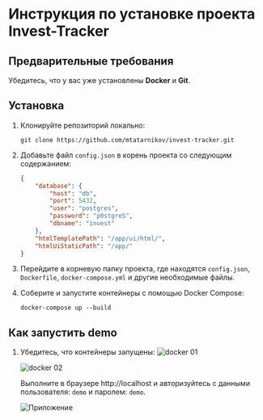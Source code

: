 # Инструкция по установке проекта Invest-Tracker

## Предварительные требования
Убедитесь, что у вас уже установлены **Docker** и **Git**.

## Установка

1. Клонируйте репозиторий локально:
   ```
   git clone https://github.com/mtatarnikov/invest-tracker.git
   ```

2. Добавьте файл `config.json` в корень проекта со следующим содержанием:
   ```json
   {
       "database": {
           "host": "db",
           "port": 5432,
           "user": "postgres",
           "password": "p0stgreS",
           "dbname": "invest"
       },
       "htmlTemplatePath": "/app/ui/html/",
       "htmlUiStaticPath": "/app/"
   }
   ```

3. Перейдите в корневую папку проекта, где находятся `config.json`, `Dockerfile`, `docker-compose.yml` и другие необходимые файлы.

4. Соберите и запустите контейнеры с помощью Docker Compose:
   ```
   docker-compose up --build
   ```

## Как запустить demo

1. Убедитесь, что контейнеры запущены:
   ![docker 01](https://github.com/mtatarnikov/invest-tracker/blob/master/ui/static/img/demo/docker-app-01.png) 
   
   ![docker 02](https://github.com/mtatarnikov/invest-tracker/blob/master/ui/static/img/demo/docker-app-02.png)
   
   Выполните в браузере http://localhost и авторизуйтесь с данными пользователя: `demo` и паролем: `demo`.
   
   ![Приложение](https://github.com/mtatarnikov/invest-tracker/blob/master/ui/static/img/demo/demo-assets-page.png)